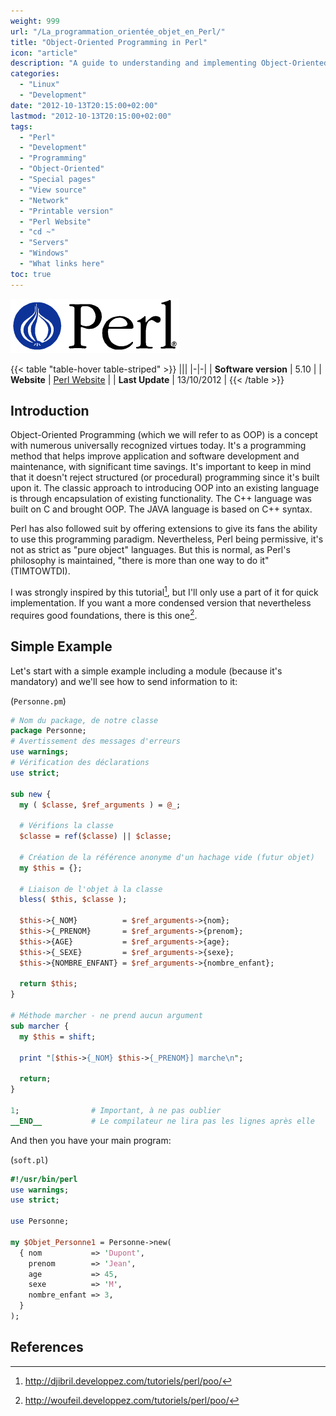 ```yaml
---
weight: 999
url: "/La_programmation_orientée_objet_en_Perl/"
title: "Object-Oriented Programming in Perl"
icon: "article"
description: "A guide to understanding and implementing Object-Oriented Programming in Perl, including basic concepts and practical examples"
categories: 
  - "Linux"
  - "Development"
date: "2012-10-13T20:15:00+02:00"
lastmod: "2012-10-13T20:15:00+02:00"
tags: 
  - "Perl"
  - "Development"
  - "Programming"
  - "Object-Oriented"
  - "Special pages"
  - "View source"
  - "Network"
  - "Printable version"
  - "Perl Website"
  - "cd ~"
  - "Servers"
  - "Windows"
  - "What links here"
toc: true
---
```


![Perl](/images/perl_logo.png)

{{< table "table-hover table-striped" >}}
|||
|-|-|
| **Software version** | 5.10 |
| **Website** | [Perl Website](https://www.perl.org) |
| **Last Update** | 13/10/2012 |
{{< /table >}}

## Introduction

Object-Oriented Programming (which we will refer to as OOP) is a concept with numerous universally recognized virtues today. It's a programming method that helps improve application and software development and maintenance, with significant time savings. It's important to keep in mind that it doesn't reject structured (or procedural) programming since it's built upon it. The classic approach to introducing OOP into an existing language is through encapsulation of existing functionality. The C++ language was built on C and brought OOP. The JAVA language is based on C++ syntax.

Perl has also followed suit by offering extensions to give its fans the ability to use this programming paradigm. Nevertheless, Perl being permissive, it's not as strict as "pure object" languages. But this is normal, as Perl's philosophy is maintained, "there is more than one way to do it" (TIMTOWTDI).

I was strongly inspired by this tutorial[^1], but I'll only use a part of it for quick implementation. If you want a more condensed version that nevertheless requires good foundations, there is this one[^2].

## Simple Example

Let's start with a simple example including a module (because it's mandatory) and we'll see how to send information to it:

(`Personne.pm`)

```perl
# Nom du package, de notre classe
package Personne;
# Avertissement des messages d'erreurs
use warnings;
# Vérification des déclarations
use strict;

sub new {
  my ( $classe, $ref_arguments ) = @_;

  # Vérifions la classe
  $classe = ref($classe) || $classe;

  # Création de la référence anonyme d'un hachage vide (futur objet)
  my $this = {};

  # Liaison de l'objet à la classe
  bless( $this, $classe );

  $this->{_NOM}          = $ref_arguments->{nom};
  $this->{_PRENOM}       = $ref_arguments->{prenom};
  $this->{AGE}           = $ref_arguments->{age};
  $this->{_SEXE}         = $ref_arguments->{sexe};
  $this->{NOMBRE_ENFANT} = $ref_arguments->{nombre_enfant};

  return $this;
}

# Méthode marcher - ne prend aucun argument
sub marcher {
  my $this = shift;

  print "[$this->{_NOM} $this->{_PRENOM}] marche\n";

  return;
}

1;                # Important, à ne pas oublier
__END__           # Le compilateur ne lira pas les lignes après elle
```

And then you have your main program:

(`soft.pl`)

```perl
#!/usr/bin/perl
use warnings;
use strict;

use Personne;

my $Objet_Personne1 = Personne->new(
  { nom           => 'Dupont',
    prenom        => 'Jean',
    age           => 45,
    sexe          => 'M',
    nombre_enfant => 3,
  }
);
```

## References

[^1]: http://djibril.developpez.com/tutoriels/perl/poo/
[^2]: http://woufeil.developpez.com/tutoriels/perl/poo/
